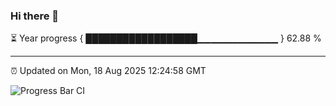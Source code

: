 ### Hi there 👋

⏳ Year progress { ██████████████████▁▁▁▁▁▁▁▁▁▁▁▁ } 62.88 %

---

⏰ Updated on Mon, 18 Aug 2025 12:24:58 GMT

![Progress Bar CI](https://github.com/Shyam-Makwana/GitHub-Actions-Demo/workflows/Progress%20Bar%20CI/badge.svg)
